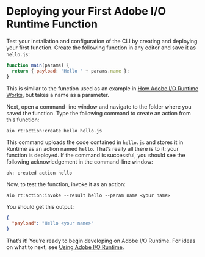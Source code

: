 # Deploying your First Adobe I/O Runtime Function

Test your installation and configuration of the CLI by creating and deploying your first function. Create the following function in any editor and save it as `hello.js`:

```js
function main(params) {
  return { payload: 'Hello ' + params.name };
}
```


<InlineAlert slots="text"/>

This is similar to the function used as an example in [How Adobe I/O Runtime Works](../overview/howitworks.md 'How it works'), but takes a name as a parameter.

Next, open a command-line window and navigate to the folder where you saved the function. Type the following command to create an action from this function:

`aio rt:action:create hello hello.js`

This command uploads the code contained in `hello.js` and stores it in Runtime as an action named `hello`. That&rsquo;s really all there is to it: your function is deployed. If the command is successful, you should see the following acknowledgement in the command-line window:

`ok: created action hello`

Now, to test the function, invoke it as an action:

`aio rt:action:invoke --result hello --param name <your name>`

You should get this output:

```json
{
  "payload": "Hello <your name>"
}
```

That&rsquo;s it! You&rsquo;re ready to begin developing on Adobe I/O Runtime. For ideas on what to next, see [Using Adobe I/O Runtime](../using/index.md 'Guides').
